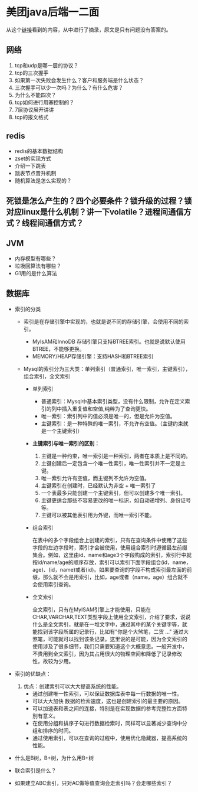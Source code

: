 # 美团java后端一二面
从这个[链接]( https://www.nowcoder.com/discuss/714541?channel=-1&source_id=discuss_terminal_discuss_sim_nctrack&ncTraceId=ebcaf5249f0b4939a9ee865b43354242.9716.16520650114365732 )看到的内容，从中进行了摘录，原文是只有问题没有答案的。

## 网络
1. tcp和udp是哪一层的协议？
2. tcp的三次握手
3. 如果第一次失败会发生什么？客户和服务端是什么状态？
4. 三次握手可以少一次吗？为什么？有什么危害？
5. 为什么不能四次？
6. tcp如何进行用塞控制的？
7. 7层协议展开讲讲
8. tcp的报文格式

## redis
+ redis的基本数据结构
+ zset的实现方式
+ 介绍一下跳表
+ 跳表节点晋升机制
+ 随机算法是怎么实现的？

## 死锁是怎么产生的？四个必要条件？锁升级的过程？锁对应linux是什么机制？讲一下volatile？进程间通信方式？线程间通信方式？

## JVM
+ 内存模型有哪些？
+ 垃圾回算法有哪些？
+ G1用的是什么算法

## 数据库
+ 索引的分类
    + 索引是在存储引擎中实现的，也就是说不同的存储引擎，会使用不同的索引。
        + MyIsAM和InnoDB 存储引擎只支持BTREE索引。也就是说默认使用BTREE，不能够更换。
        + MEMORY/HEAP存储引擎：支持HASH和BTREE索引
        
    + Mysql的索引分为三大类：单列索引（普通索引，唯一索引，主键索引），组合索引，全文索引
       + 单列索引
            + 普通索引：Mysql中基本索引类型，没有什么限制，允许在定义索引的列中插入重复值和空值,纯粹为了查询更快。
            + 唯一索引：索引列中的值必须是唯一的，但是允许为空值。
            + 主键索引：是一种特殊的唯一索引，不允许有空值。（主键约束就是一个主键索引）
         
       + **主键索引与唯一索引的区别：**
            1. 主键是一种约束，唯一索引是一种索引，两者在本质上是不同的。
            2. 主键创建后一定包含一个唯一性索引，唯一性索引并不一定是主键。
            3. 唯一索引允许有空值，而主键列不允许为空值。
            4. 主键索引在创建时，已经默认为非空 + 唯一索引了
            5. 一个表最多只能创建一个主键索引，但可以创建多个唯一索引。
            6. 主键更适合那些不容易更改的唯一标识，如自动递增列、身份证号等。
            7. 主键可以被其他表引用为外键，而唯一索引不能。
            
        + 组合索引
          
          在表中的多个字段组合上创建的索引，只有在查询条件中使用了这些字段的左边字段时，索引才会被使用，使用组合索引时遵循最左前缀集合。例如，这里由id、name和age3个字段构成的索引，索引行中就按id/name/age的顺序存放，索引可以索引下面字段组合(id，name，age)、(id，name)或者(id)。如果要查询的字段不构成索引最左面的前缀，那么就不会是用索引，比如，age或者（name，age）组合就不会使用索引查询。
        + 全文索引
          
          全文索引，只有在MyISAM引擎上才能使用，只能在CHAR,VARCHAR,TEXT类型字段上使用全文索引，介绍了要求，说说什么是全文索引，就是在一堆文字中，通过其中的某个关键字等，就能找到该字段所属的记录行，比如有"你是个大煞笔，二货 ..." 通过大煞笔，可能就可以找到该条记录。这里说的是可能，因为全文索引的使用涉及了很多细节，我们只需要知道这个大概意思。一般开发中，不贵用到全文索引，因为其占用很大的物理空间和降低了记录修改性，故较为少用。

+ 索引的优缺点：
    1. 优点：创建索引可以大大提高系统的性能。
        + 通过创建唯一性索引，可以保证数据库表中每一行数据的唯一性。
        + 可以大大加快 数据的检索速度，这也是创建索引的最主要的原因。
        + 可以加速表和表之间的连接，特别是在实现数据的参考完整性方面特别有意义。
        + 在使用分组和排序子句进行数据检索时，同样可以显著减少查询中分组和排序的时间。
        + 通过使用索引，可以在查询的过程中，使用优化隐藏器，提高系统的性能。
    

+ 什么是B树，B+树，为什么用B+树
+ 联合索引是什么？
+ 如果建立ABC索引，只对AC做等值查询会走索引吗？会走哪些索引？

## 
